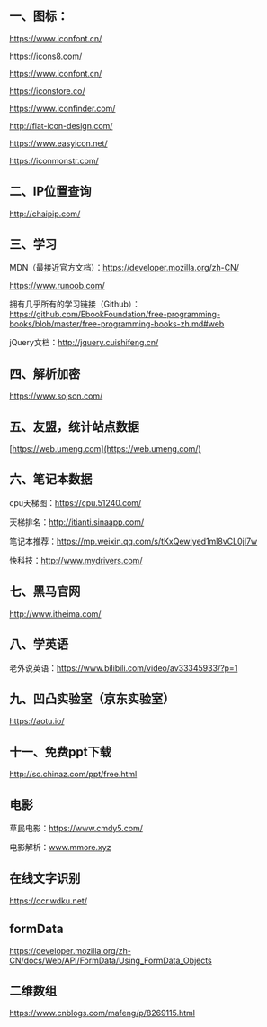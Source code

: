 ## 一、图标：

https://www.iconfont.cn/

https://icons8.com/

https://www.iconfont.cn/

https://iconstore.co/

https://www.iconfinder.com/

http://flat-icon-design.com/

https://www.easyicon.net/

https://iconmonstr.com/

## 二、IP位置查询

http://chaipip.com/

## 三、学习

MDN（最接近官方文档）：https://developer.mozilla.org/zh-CN/

https://www.runoob.com/

拥有几乎所有的学习链接（Github）：https://github.com/EbookFoundation/free-programming-books/blob/master/free-programming-books-zh.md#web

jQuery文档：http://jquery.cuishifeng.cn/

## 四、解析加密

https://www.sojson.com/

## 五、友盟，统计站点数据

[https://web.umeng.com](https://web.umeng.com/)

## 六、笔记本数据

cpu天梯图：https://cpu.51240.com/

天梯排名：http://itianti.sinaapp.com/

笔记本推荐：https://mp.weixin.qq.com/s/tKxQewIyed1ml8vCL0jI7w

快科技：http://www.mydrivers.com/

## 七、黑马官网

http://www.itheima.com/

## 八、学英语

老外说英语：https://www.bilibili.com/video/av33345933/?p=1

## 九、凹凸实验室（京东实验室）

https://aotu.io/

## 十一、免费ppt下载

http://sc.chinaz.com/ppt/free.html

## 电影

草民电影：https://www.cmdy5.com/

电影解析：www.mmore.xyz

## 在线文字识别

https://ocr.wdku.net/

## formData

https://developer.mozilla.org/zh-CN/docs/Web/API/FormData/Using_FormData_Objects

## 二维数组

https://www.cnblogs.com/mafeng/p/8269115.html